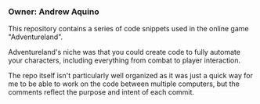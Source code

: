 ### Owner: Andrew Aquino

This repository contains a series of code snippets used in the online game "Adventureland".

Adventureland's niche was that you could create code to fully automate your characters, including everything from combat to player interaction.

The repo itself isn't particularly well organized as it was just a quick way for me to be able to work on the code between multiple computers, but the comments reflect the purpose and intent of each commit.
